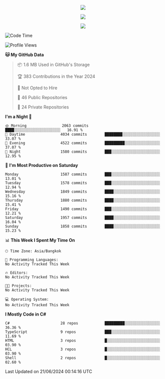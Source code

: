 <p align="center">
  <a href="say-hi.gif"> 
    <img align="center" src="say-hi.gif"/>
  </a>
</p>
<p align="center">
  <a href="https://github.com/htthinh1999">
    <img align="center" src="https://github-readme-stats-kappa-pink.vercel.app/api?username=htthinh1999&show_icons=true&count_private=true&theme=dracula"/>
  </a>
</p>
<p align="center">
  <a href="https://github.com/htthinh1999">
    <img src="https://github-readme-stats-kappa-pink.vercel.app/api/top-langs/?username=htthinh1999&layout=compact&langs_count=6&count_private=true&hide=tsql,hlsl,glsl,shaderlab&theme=dracula"/>
  </a>
</p>

<!--START_SECTION:waka-->
![Code Time](http://img.shields.io/badge/Code%20Time-0%20secs-blue)

![Profile Views](http://img.shields.io/badge/Profile%20Views-0-blue)

**🐱 My GitHub Data** 

> 📦 1.6 MB Used in GitHub's Storage 
 > 
> 🏆 383 Contributions in the Year 2024
 > 
> 🚫 Not Opted to Hire
 > 
> 📜 46 Public Repositories 
 > 
> 🔑 24 Private Repositories 
 > 
**I'm a Night 🦉** 

```text
🌞 Morning                2063 commits        ████░░░░░░░░░░░░░░░░░░░░░   16.91 % 
🌆 Daytime                4034 commits        ████████░░░░░░░░░░░░░░░░░   33.07 % 
🌃 Evening                4522 commits        █████████░░░░░░░░░░░░░░░░   37.07 % 
🌙 Night                  1580 commits        ███░░░░░░░░░░░░░░░░░░░░░░   12.95 % 
```
📅 **I'm Most Productive on Saturday** 

```text
Monday                   1587 commits        ███░░░░░░░░░░░░░░░░░░░░░░   13.01 % 
Tuesday                  1578 commits        ███░░░░░░░░░░░░░░░░░░░░░░   12.94 % 
Wednesday                1849 commits        ████░░░░░░░░░░░░░░░░░░░░░   15.16 % 
Thursday                 1880 commits        ████░░░░░░░░░░░░░░░░░░░░░   15.41 % 
Friday                   1490 commits        ███░░░░░░░░░░░░░░░░░░░░░░   12.21 % 
Saturday                 1957 commits        ████░░░░░░░░░░░░░░░░░░░░░   16.04 % 
Sunday                   1858 commits        ████░░░░░░░░░░░░░░░░░░░░░   15.23 % 
```


📊 **This Week I Spent My Time On** 

```text
🕑︎ Time Zone: Asia/Bangkok

💬 Programming Languages: 
No Activity Tracked This Week

🔥 Editors: 
No Activity Tracked This Week

🐱‍💻 Projects: 
No Activity Tracked This Week

💻 Operating System: 
No Activity Tracked This Week
```

**I Mostly Code in C#** 

```text
C#                       28 repos            █████████░░░░░░░░░░░░░░░░   36.36 % 
TypeScript               9 repos             ███░░░░░░░░░░░░░░░░░░░░░░   11.69 % 
HTML                     3 repos             █░░░░░░░░░░░░░░░░░░░░░░░░   03.90 % 
HCL                      3 repos             █░░░░░░░░░░░░░░░░░░░░░░░░   03.90 % 
Shell                    2 repos             █░░░░░░░░░░░░░░░░░░░░░░░░   02.60 % 
```




 Last Updated on 21/06/2024 00:14:16 UTC
<!--END_SECTION:waka-->
